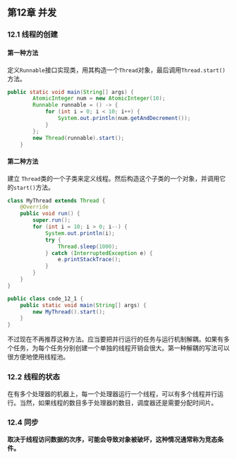 ## 第12章 并发

### 12.1 线程的创建

#### 第一种方法

定义`Runnable`接口实现类，用其构造一个`Thread`对象，最后调用`Thread.start()`方法。

```java
public static void main(String[] args) {
        AtomicInteger num = new AtomicInteger(10);
        Runnable runnable = () -> {
            for (int i = 0; i < 10; i++) {
                System.out.println(num.getAndDecrement());
            }
        };
        new Thread(runnable).start();
    }
```

#### 第二种方法

建立 `Thread`类的一个子类来定义线程。然后构造这个子类的一个对象，并调用它的`start()`方法。

```java
class MyThread extends Thread {
    @Override
    public void run() {
        super.run();
        for (int i = 10; i > 0; i--) {
            System.out.println(i);
            try {
                Thread.sleep(1000);
            } catch (InterruptedException e) {
                e.printStackTrace();
            }
        }
    }
}

public class code_12_1 {
    public static void main(String[] args) {
        new MyThread().start();
    }
}
```

不过现在不再推荐这种方法。应当要把并行运行的任务与运行机制解耦。如果有多个任务，为每个任务分别创建一个单独的线程开销会很大。第一种解耦的写法可以很方便地使用线程池。

### 12.2 线程的状态

在有多个处理器的机器上，每一个处理器运行一个线程，可以有多个线程并行运行。当然，如果线程的数目多于处理器的数目，调度器还是需要分配时间片。

### 12.4 同步

**取决于线程访问数据的次序，可能会导致对象被破坏，这种情况通常称为竞态条件。**

